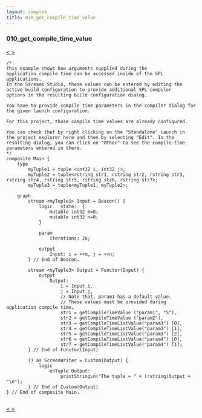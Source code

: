 ```yaml
---
layout: samples
title: 010_get_compile_time_value
---
```


### 010_get_compile_time_value

<div class="sampleNav"><a class="button" href="/streamsx.documentation/samples/spl-for-beginner/009_custom_operator_using_get_submission_time_value_Main_spl/"> < </a><a class="button" href="/streamsx.documentation/samples/spl-for-beginner/011_compiler_intrinsic_functions_Main_spl/"> > </a>
</div>

~~~~~~
/*
This example shows how arguments supplied during the 
application compile time can be accessed inside of the SPL applications.
In the Streams Studio, these values can be entered by editing the
active build configuration to provide additional SPL compiler
options in the resulting build configuration dialog.

You have to provide compile time parameters in the compiler dialog for
the given launch configuration.

For this project, those compile time values are already configured.

You can check that by right clicking on the "Standalone" launch in
the project explorer here and then by selecting "Edit". In the
resulting dialog, you can click on "Other" to see the compile-time
parameters entered in there. 
*/
composite Main {
	type 
		myTuple1 = tuple <int32 i, int32 j>; 
		myTuple2 = tuple<rstring str1, rstring str2, rstring str3, rstring str4, rstring str5, rstring str6, rstring str7>;
		myTuple3 = tuple<myTuple1, myTuple2>;
	
	graph
		stream <myTuple1> Input = Beacon() {							
			logic	state:	{
				mutable int32 m=0; 
				mutable int32 n=0;
			}
			
			param
				iterations:	2u;			
			
			output
				Input: i = ++m, j = ++n;
		} // End of Beacon.

		stream <myTuple3> Output = Functor(Input) {
			output 
				Output:
					i = Input.i, 
					j = Input.j,
					// Note that, param1 has a default value.
					// These values must be provided during application compile time.
					str1 = getCompileTimeValue ("param1", "5"),
					str2 = getCompileTimeValue ("param2"),
					str3 = getCompileTimeListValue("param3") [0],
					str4 = getCompileTimeListValue("param3") [1],
					str5 = getCompileTimeListValue("param3") [2],
					str6 = getCompileTimeListValue("param4") [0],
					str7 = getCompileTimeListValue("param4") [1];				
		} // End of Functor(Input)
		
		() as ScreenWriter = Custom(Output) {
			logic
				onTuple Output:
					printStringLn("The tuple = " + (rstring)Output + "\n");
		} // End of Custom(Output)
} // End of composite Main.


~~~~~~

<div class="sampleNav"><a class="button" href="/streamsx.documentation/samples/spl-for-beginner/009_custom_operator_using_get_submission_time_value_Main_spl/"> < </a><a class="button" href="/streamsx.documentation/samples/spl-for-beginner/011_compiler_intrinsic_functions_Main_spl/"> > </a>
</div>

